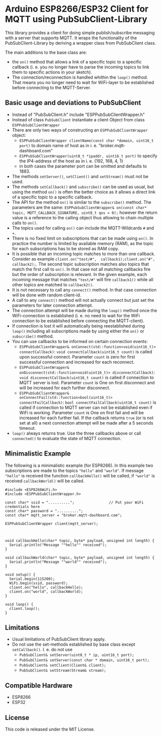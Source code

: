# Arduino ESP8266/ESP32 Client for MQTT using PubSubClient-Library

This library provides a client for doing simple publish/subscribe messaging with
a server that supports MQTT. It wraps the functionality of the PubSubClient-Library
by deriving a wrapper class from PubSubClient class.

The main additions to the base class are:
 * the `on()` method that allows a link of a specific topic to a specific callback (i. e. you
    no longer have to parse the incoming topics to link them to specific actions in your sketch).
 * The connection/reconnection is handled whithin the `loop()` method. That means you no longer need
    to wait for WiFi-layer to be established before connecting to the MQTT-Server. 

## Basic usage and deviations to PubSubClient

 * Instead of "PubSubClient.h" include "ESPPubSubClientWrapper.h"
 * Instead of class `PubSubClient` instantiate a client Object from class `ESPPubSubClientWrapper`
 * There are only two ways of constructing an `ESPPubSubClientWrapper` object:
	* `ESPPubSubClientWrapper clientName(const char *domain, uint16_t port)` to domain name of
	    host as in i. e. "broker.mqtt-dashboard.com"
	*  `ESPPubSubClientWrapper(uint8_t *ipaddr, uint16_t port)` to specify the IP4-address of 
		the host as in i. e. {192, 168, 4, 1}
	* in both cases the parameter port can be omitted and defaults to 1883.
 * The methods `setServer()`, `setClient()` and `setStream()` must not be used.
 * The methods `setCallback()` and `subscribe()` can be used as usual, but using the method `on()` is
   often the better choice as it allows a direct link of a specific topic to a specific callback.
 * The API for the method `on()` is similar to the `subscribe()` method. The parameters are the same:
	`ESPPubSubClientWrapper& on(const char* topic, MQTT_CALLBACK_SIGNATURE, uint8_t qos = 0);` however the return value is 
	a reference to the calling object thus allowing to chain multiple calls to `on()`.
 * The topics used for calling `on()` can include the MQTT-Wildcards `#` and `+`.
 * There is no fixed limit on subscriptions that can be made using `on()`. In practice the number is limited by available 
   memory (RAM), as the topic for each subscriptions has to be stored as RAM copy. 
 * It is possible that an incoming topic matches to more than one callback. Consider as example `client.on("test/#", 
	callback1);client.on("#", callback2);`. The second topic subscription matches also topics that match the first call 
	to `on()`. In that case not all matching callbacks fire but the order of subscription is relevant. In the given example, 
    each incoming message that matches `"test/#"` will fire `callback1()` while all other topics are matched to `callback2()`.
 * It is not necessary to call any `connect()` method. In that case connection will be done with random client-id.
 * A call to any `connect()` method will not actually connect but just set the parameters for later connection attempt.
 * The connection attempt will be made during the `loop()` method once the WiFi-connection is established (i. e. no need
   to wait for the WiFi connection to be established before connecting the MQTT-client).
 * If connection is lost it will automatically being reestablished during `loop()` including all subscriptions made by using
   either the `on()` or `subscribe()` method.
 * You can use callbacks to be informed on certain connection events:
	* `ESPPubSubClientWrapper& onConnect(std::function<void(uint16_t)> connectCallback)`: `void connectCallback(uint16_t count)`
		is called upon successful connect. Parameter `count` is zero for first successful connection and increased for each
		reconnect.
	* `ESPPubSubClientWrapper& onDisconnect(std::function<void(uint16_t)> disconnectCallback)`: 
		`void disconnectCallback(uint16_t count)` is called if connection to MQTT server is lost. Parameter `count` is One on first
        disconnect and will be increased for each further disconnect.
    *  `ESPPubSubClientWrapper& onConnectFail(std::function<bool(uint16_t)> connectFailCallback)`:
		`bool connectFailCallback(uint16_t count)` is called if connection to MQTT server can not be established even if WiFi
		is working. Parameter `count` is One on first fail and will be increased for each further fail. If the callback returns
		`true` (or is not set at all) a next connection attempt will be made after a 5 seconds timeout.
 * `loop()` always returns true. Use the three callbacks above or call `connected()` to evaluate the state of MQTT connection.	
	

## Minimalistic Example

The following is a minimalistic example (for ESP8266). In this example two subscriptions are made to the topics `"hello"` and
`"world"`. If message `"hello"` is received the function `callbackHello()` will be called, if `"world"` is received 
`callbackWorld()` will be called.


```
#include <ESP8266WiFi.h>
#include <ESPPubSubClientWrapper.h>

const char* ssid = "..........";				// Put your WiFi credentials here
const char* password = "..........";
const char* mqtt_server = "broker.mqtt-dashboard.com";

ESPPubSubClientWrapper client(mqtt_server);

  
  
void callbackHello(char* topic, byte* payload, unsigned int length) {
  Serial.println("Message ""hello"" received");
}

void callbackWorld(char* topic, byte* payload, unsigned int length) {
  Serial.println("Message ""world"" received");
}

void setup() {
  Serial.begin(115200);
  WiFi.begin(ssid, password);
  client.on("hello", callbackHello);
  client.on("world", callbackWorld);  
}

void loop() {
  client.loop();
}
```


## Limitations

 * Usual limitations of PubSubClient library apply.
 * Do not use the set-methods established by base class except `setCallback()`. I. e. do not use
	* `PubSubClient& setServer(uint8_t * ip, uint16_t port);`
	* `PubSubClient& setServer(const char * domain, uint16_t port);`
	* `PubSubClient& setClient(Client& client);`
	* `PubSubClient& setStream(Stream& stream);`


## Compatible Hardware

 - ESP8266
 - ESP32

## License

This code is released under the MIT License.

